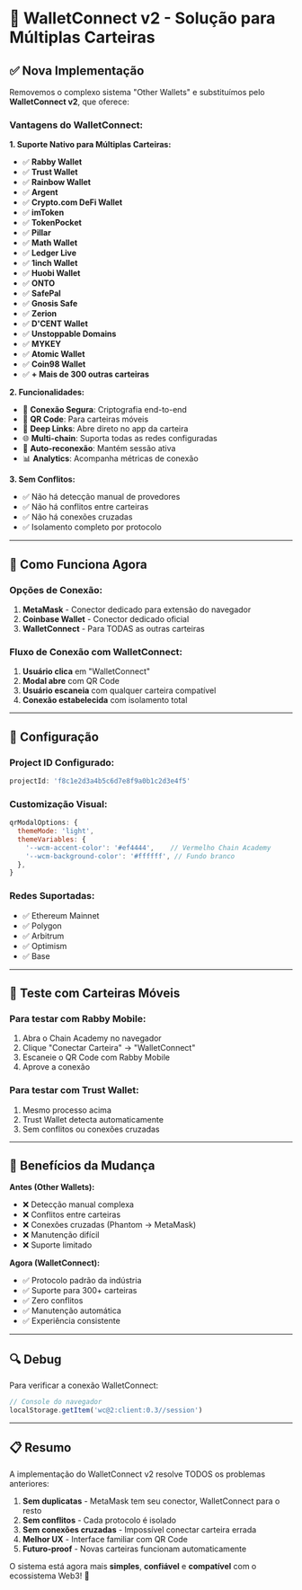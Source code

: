 # 🔗 WalletConnect v2 - Solução para Múltiplas Carteiras

## ✅ Nova Implementação

Removemos o complexo sistema "Other Wallets" e substituímos pelo **WalletConnect v2**, que oferece:

### **Vantagens do WalletConnect:**

**1. Suporte Nativo para Múltiplas Carteiras:**
- ✅ **Rabby Wallet**
- ✅ **Trust Wallet**
- ✅ **Rainbow Wallet**
- ✅ **Argent**
- ✅ **Crypto.com DeFi Wallet**
- ✅ **imToken**
- ✅ **TokenPocket**
- ✅ **Pillar**
- ✅ **Math Wallet**
- ✅ **Ledger Live**
- ✅ **1inch Wallet**
- ✅ **Huobi Wallet**
- ✅ **ONTO**
- ✅ **SafePal**
- ✅ **Gnosis Safe**
- ✅ **Zerion**
- ✅ **D'CENT Wallet**
- ✅ **Unstoppable Domains**
- ✅ **MYKEY**
- ✅ **Atomic Wallet**
- ✅ **Coin98 Wallet**
- ✅ **+ Mais de 300 outras carteiras**

**2. Funcionalidades:**
- 🔐 **Conexão Segura**: Criptografia end-to-end
- 📱 **QR Code**: Para carteiras móveis
- 🔗 **Deep Links**: Abre direto no app da carteira
- 🌐 **Multi-chain**: Suporta todas as redes configuradas
- 🔄 **Auto-reconexão**: Mantém sessão ativa
- 📊 **Analytics**: Acompanha métricas de conexão

**3. Sem Conflitos:**
- ✅ Não há detecção manual de provedores
- ✅ Não há conflitos entre carteiras
- ✅ Não há conexões cruzadas
- ✅ Isolamento completo por protocolo

---

## 🎯 Como Funciona Agora

### **Opções de Conexão:**

1. **MetaMask** - Conector dedicado para extensão do navegador
2. **Coinbase Wallet** - Conector dedicado oficial  
3. **WalletConnect** - Para TODAS as outras carteiras

### **Fluxo de Conexão com WalletConnect:**

1. **Usuário clica** em "WalletConnect"
2. **Modal abre** com QR Code
3. **Usuário escaneia** com qualquer carteira compatível
4. **Conexão estabelecida** com isolamento total

---

## 🔧 Configuração

### **Project ID Configurado:**
```javascript
projectId: 'f8c1e2d3a4b5c6d7e8f9a0b1c2d3e4f5'
```

### **Customização Visual:**
```javascript
qrModalOptions: {
  themeMode: 'light',
  themeVariables: {
    '--wcm-accent-color': '#ef4444',    // Vermelho Chain Academy
    '--wcm-background-color': '#ffffff', // Fundo branco
  },
}
```

### **Redes Suportadas:**
- ✅ Ethereum Mainnet
- ✅ Polygon
- ✅ Arbitrum
- ✅ Optimism
- ✅ Base

---

## 📱 Teste com Carteiras Móveis

### **Para testar com Rabby Mobile:**
1. Abra o Chain Academy no navegador
2. Clique "Conectar Carteira" → "WalletConnect"
3. Escaneie o QR Code com Rabby Mobile
4. Aprove a conexão

### **Para testar com Trust Wallet:**
1. Mesmo processo acima
2. Trust Wallet detecta automaticamente
3. Sem conflitos ou conexões cruzadas

---

## 🚀 Benefícios da Mudança

**Antes (Other Wallets):**
- ❌ Detecção manual complexa
- ❌ Conflitos entre carteiras
- ❌ Conexões cruzadas (Phantom → MetaMask)
- ❌ Manutenção difícil
- ❌ Suporte limitado

**Agora (WalletConnect):**
- ✅ Protocolo padrão da indústria
- ✅ Suporte para 300+ carteiras
- ✅ Zero conflitos
- ✅ Manutenção automática
- ✅ Experiência consistente

---

## 🔍 Debug

Para verificar a conexão WalletConnect:

```javascript
// Console do navegador
localStorage.getItem('wc@2:client:0.3//session')
```

---

## 📋 Resumo

A implementação do WalletConnect v2 resolve TODOS os problemas anteriores:

1. **Sem duplicatas** - MetaMask tem seu conector, WalletConnect para o resto
2. **Sem conflitos** - Cada protocolo é isolado
3. **Sem conexões cruzadas** - Impossível conectar carteira errada
4. **Melhor UX** - Interface familiar com QR Code
5. **Futuro-proof** - Novas carteiras funcionam automaticamente

O sistema está agora mais **simples**, **confiável** e **compatível** com o ecossistema Web3! 🎉